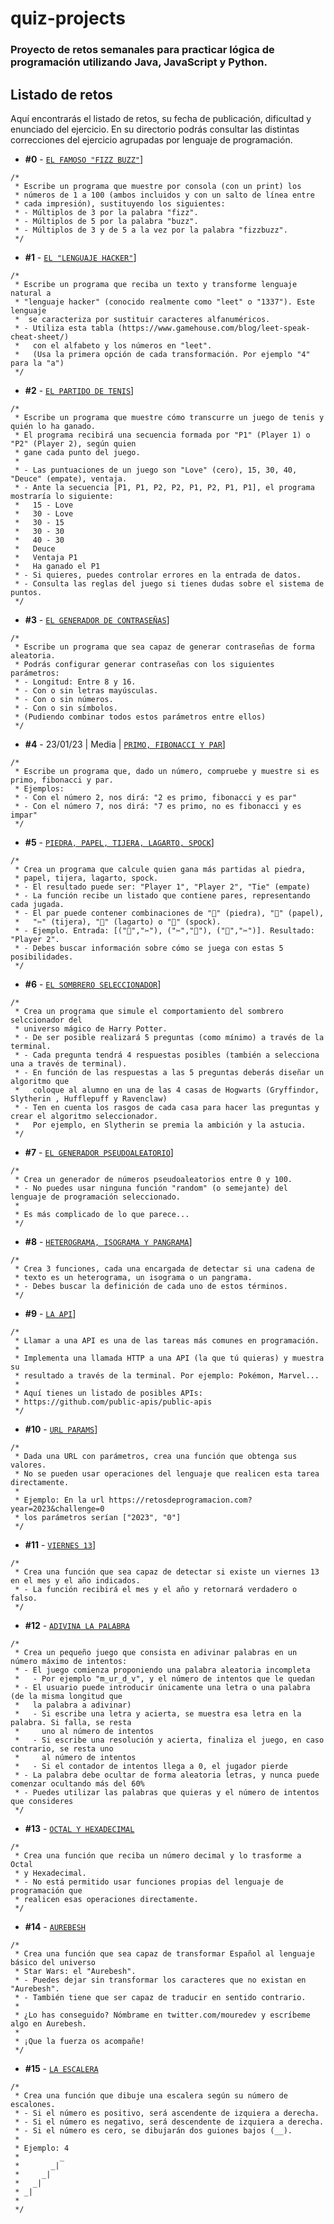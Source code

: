 # quiz-projects
### Proyecto de retos semanales para practicar lógica de programación utilizando Java, JavaScript y Python.

## Listado de retos

Aquí encontrarás el listado de retos, su fecha de publicación, dificultad y enunciado del ejercicio. En su directorio podrás consultar las distintas correcciones del ejercicio agrupadas por lenguaje de programación.

* **#0** - [`EL FAMOSO "FIZZ BUZZ"`](./Retos/Reto%20%230%20-%20FIZZ%20BUZZ)]
```
/*
 * Escribe un programa que muestre por consola (con un print) los
 * números de 1 a 100 (ambos incluidos y con un salto de línea entre
 * cada impresión), sustituyendo los siguientes:
 * - Múltiplos de 3 por la palabra "fizz".
 * - Múltiplos de 5 por la palabra "buzz".
 * - Múltiplos de 3 y de 5 a la vez por la palabra "fizzbuzz".
 */
```
* **#1** - [`EL "LENGUAJE HACKER"`](./Retos/Reto%20%231%20-%20LENGUAJE%20HACKER)]
```
/*
 * Escribe un programa que reciba un texto y transforme lenguaje natural a
 * "lenguaje hacker" (conocido realmente como "leet" o "1337"). Este lenguaje
 *  se caracteriza por sustituir caracteres alfanuméricos.
 * - Utiliza esta tabla (https://www.gamehouse.com/blog/leet-speak-cheat-sheet/) 
 *   con el alfabeto y los números en "leet".
 *   (Usa la primera opción de cada transformación. Por ejemplo "4" para la "a")
 */
```
* **#2** - [`EL PARTIDO DE TENIS`](./Retos/Reto%20%232%20-%20EL%20PARTIDO%20DE%20TENIS%20%5BMedia%5D)]
```
/*
 * Escribe un programa que muestre cómo transcurre un juego de tenis y quién lo ha ganado.
 * El programa recibirá una secuencia formada por "P1" (Player 1) o "P2" (Player 2), según quien
 * gane cada punto del juego.
 * 
 * - Las puntuaciones de un juego son "Love" (cero), 15, 30, 40, "Deuce" (empate), ventaja.
 * - Ante la secuencia [P1, P1, P2, P2, P1, P2, P1, P1], el programa mostraría lo siguiente:
 *   15 - Love
 *   30 - Love
 *   30 - 15
 *   30 - 30
 *   40 - 30
 *   Deuce
 *   Ventaja P1
 *   Ha ganado el P1
 * - Si quieres, puedes controlar errores en la entrada de datos.   
 * - Consulta las reglas del juego si tienes dudas sobre el sistema de puntos.   
 */
```
* **#3** - [`EL GENERADOR DE CONTRASEÑAS`](./Retos/Reto%20%233%20-%20EL%20GENERADOR%20DE%20CONTRASEÑAS%20%5BMedia%5D)]
```
/*
 * Escribe un programa que sea capaz de generar contraseñas de forma aleatoria.
 * Podrás configurar generar contraseñas con los siguientes parámetros:
 * - Longitud: Entre 8 y 16.
 * - Con o sin letras mayúsculas.
 * - Con o sin números.
 * - Con o sin símbolos.
 * (Pudiendo combinar todos estos parámetros entre ellos)
 */
```
* **#4** - 23/01/23 | Media | [`PRIMO, FIBONACCI Y PAR`](./Retos/Reto%20%234%20-%20PRIMO,%20FIBONACCI%20Y%20PAR%20%5BMedia%5D)]
```
/*
 * Escribe un programa que, dado un número, compruebe y muestre si es primo, fibonacci y par.
 * Ejemplos:
 * - Con el número 2, nos dirá: "2 es primo, fibonacci y es par"
 * - Con el número 7, nos dirá: "7 es primo, no es fibonacci y es impar"
 */
```
* **#5** - [`PIEDRA, PAPEL, TIJERA, LAGARTO, SPOCK`](./Retos/Reto%20%236%20-%20PIEDRA,%20PAPEL,%20TIJERA,%20LAGARTO,%20SPOCK%20%5BMedia%5D)]
```
/*
 * Crea un programa que calcule quien gana más partidas al piedra,
 * papel, tijera, lagarto, spock.
 * - El resultado puede ser: "Player 1", "Player 2", "Tie" (empate)
 * - La función recibe un listado que contiene pares, representando cada jugada.
 * - El par puede contener combinaciones de "🗿" (piedra), "📄" (papel),
 *   "✂️" (tijera), "🦎" (lagarto) o "🖖" (spock).
 * - Ejemplo. Entrada: [("🗿","✂️"), ("✂️","🗿"), ("📄","✂️")]. Resultado: "Player 2".
 * - Debes buscar información sobre cómo se juega con estas 5 posibilidades.
 */
```
* **#6** - [`EL SOMBRERO SELECCIONADOR`](./Retos/Reto%20%237%20-%20EL%20SOMBRERO%20SELECCIONADOR%20%5BMedia%5D)]
```
/*
 * Crea un programa que simule el comportamiento del sombrero selccionador del
 * universo mágico de Harry Potter.
 * - De ser posible realizará 5 preguntas (como mínimo) a través de la terminal.
 * - Cada pregunta tendrá 4 respuestas posibles (también a selecciona una a través de terminal).
 * - En función de las respuestas a las 5 preguntas deberás diseñar un algoritmo que
 *   coloque al alumno en una de las 4 casas de Hogwarts (Gryffindor, Slytherin , Hufflepuff y Ravenclaw)
 * - Ten en cuenta los rasgos de cada casa para hacer las preguntas y crear el algoritmo seleccionador.
 *   Por ejemplo, en Slytherin se premia la ambición y la astucia.
 */
```
* **#7** - [`EL GENERADOR PSEUDOALEATORIO`](./Retos/Reto%20%238%20-%20EL%20GENERADOR%20PSEUDOALEATORIO%20%5BMedia%5D)]

```
/*
 * Crea un generador de números pseudoaleatorios entre 0 y 100.
 * - No puedes usar ninguna función "random" (o semejante) del lenguaje de programación seleccionado.
 *
 * Es más complicado de lo que parece...
 */
```
* **#8** - [`HETEROGRAMA, ISOGRAMA Y PANGRAMA`](./Retos/Reto%20%239%20-%20HETEROGRAMA,%20ISOGRAMA%20Y%20PANGRAMA%20%5BFácil%5D)]
```
/*
 * Crea 3 funciones, cada una encargada de detectar si una cadena de
 * texto es un heterograma, un isograma o un pangrama.
 * - Debes buscar la definición de cada uno de estos términos.
 */
```
* **#9** - [`LA API`](./Retos/Reto%20%2310%20-%20LA%20API%20%5BMedia%5D)]
```
/*
 * Llamar a una API es una de las tareas más comunes en programación.
 *
 * Implementa una llamada HTTP a una API (la que tú quieras) y muestra su
 * resultado a través de la terminal. Por ejemplo: Pokémon, Marvel...
 *
 * Aquí tienes un listado de posibles APIs: 
 * https://github.com/public-apis/public-apis
 */
```
* **#10** - [`URL PARAMS`](./Retos/Reto%20%2311%20-%20URL%20PARAMS%20%5BFácil%5D)]
```
/*
 * Dada una URL con parámetros, crea una función que obtenga sus valores.
 * No se pueden usar operaciones del lenguaje que realicen esta tarea directamente.
 *
 * Ejemplo: En la url https://retosdeprogramacion.com?year=2023&challenge=0
 * los parámetros serían ["2023", "0"]
 */
```
* **#11** - [`VIERNES 13`](./Retos/Reto%20%2312%20-%20VIERNES%2013%20%5BFácil%5D)]
```
/*
 * Crea una función que sea capaz de detectar si existe un viernes 13 en el mes y el año indicados.
 * - La función recibirá el mes y el año y retornará verdadero o falso.
 */
```
* **#12** - [`ADIVINA LA PALABRA`](./Retos/Reto%20%2313%20-%20ADIVINA%20LA%20PALABRA%20%5BMedia%5D)
```
/*
 * Crea un pequeño juego que consista en adivinar palabras en un número máximo de intentos:
 * - El juego comienza proponiendo una palabra aleatoria incompleta
 *   - Por ejemplo "m_ur_d_v", y el número de intentos que le quedan
 * - El usuario puede introducir únicamente una letra o una palabra (de la misma longitud que
 *   la palabra a adivinar)
 *   - Si escribe una letra y acierta, se muestra esa letra en la palabra. Si falla, se resta
 *     uno al número de intentos
 *   - Si escribe una resolución y acierta, finaliza el juego, en caso contrario, se resta uno
 *     al número de intentos
 *   - Si el contador de intentos llega a 0, el jugador pierde
 * - La palabra debe ocultar de forma aleatoria letras, y nunca puede comenzar ocultando más del 60%
 * - Puedes utilizar las palabras que quieras y el número de intentos que consideres
 */
```
* **#13** - [`OCTAL Y HEXADECIMAL`](./Retos/Reto%20%2314%20-%20OCTAL%20Y%20HEXADECIMAL%20%5BFácil%5D)
```
/*
 * Crea una función que reciba un número decimal y lo trasforme a Octal
 * y Hexadecimal.
 * - No está permitido usar funciones propias del lenguaje de programación que
 * realicen esas operaciones directamente.
 */
```
* **#14** - [`AUREBESH`](./Retos/Reto%20%2315%20-%20AUREBESH%20%5BFácil%5D)
```
/*
 * Crea una función que sea capaz de transformar Español al lenguaje básico del universo
 * Star Wars: el "Aurebesh".
 * - Puedes dejar sin transformar los caracteres que no existan en "Aurebesh".
 * - También tiene que ser capaz de traducir en sentido contrario.
 *  
 * ¿Lo has conseguido? Nómbrame en twitter.com/mouredev y escríbeme algo en Aurebesh.
 *
 * ¡Que la fuerza os acompañe!
 */
```
* **#15** - [`LA ESCALERA`](./Retos/Reto%20%2316%20-%20LA%20ESCALERA%20%5BMedia%5D)
```
/*
 * Crea una función que dibuje una escalera según su número de escalones.
 * - Si el número es positivo, será ascendente de izquiera a derecha.
 * - Si el número es negativo, será descendente de izquiera a derecha.
 * - Si el número es cero, se dibujarán dos guiones bajos (__).
 * 
 * Ejemplo: 4
 *         _
 *       _|       
 *     _|
 *   _|
 * _|
 * 
 */
```
